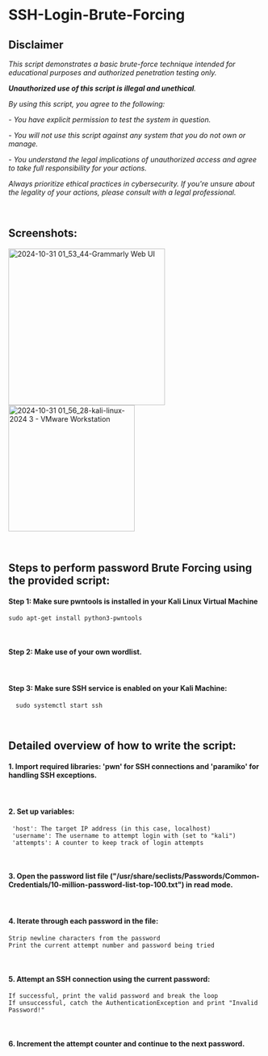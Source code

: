 # SSH-Login-Brute-Forcing

## Disclaimer

_This script demonstrates a basic brute-force technique intended for educational purposes and authorized penetration testing only._ 

_**Unauthorized use of this script is illegal and unethical**._ 

_By using this script, you agree to the following:_

_- You have explicit permission to test the system in question._

_- You will not use this script against any system that you do not own or manage._

_- You understand the legal implications of unauthorized access and agree to take full responsibility for your actions._

_Always prioritize ethical practices in cybersecurity. If you're unsure about the legality of your actions, please consult with a legal professional._

<br>

## Screenshots:

<img width="310" alt="2024-10-31 01_53_44-Grammarly Web UI" src="https://github.com/user-attachments/assets/ecbcb987-0f66-4bd1-8b23-e658345db70f">  <img width="250" alt="2024-10-31 01_56_28-kali-linux-2024 3 - VMware Workstation" src="https://github.com/user-attachments/assets/9d3f76ed-521c-46ea-b7fb-1a0009039eac">


<br>

## Steps to perform password Brute Forcing using the provided script:

#### Step 1: Make sure pwntools is installed in your Kali Linux Virtual Machine
    sudo apt-get install python3-pwntools 
<br>

#### Step 2: Make use of your own wordlist.
<br>

#### Step 3:  Make sure SSH service  is enabled on your Kali Machine:
      sudo systemctl start ssh
<br>

## Detailed overview of how to write the script:
#### 1. Import required libraries: 'pwn' for SSH connections and 'paramiko' for handling SSH exceptions.
<br>

#### 2. Set up variables:
     'host': The target IP address (in this case, localhost)
     'username': The username to attempt login with (set to "kali")
     'attempts': A counter to keep track of login attempts
<br>

#### 3. Open the password list file ("/usr/share/seclists/Passwords/Common-Credentials/10-million-password-list-top-100.txt") in read mode.
<br>

#### 4. Iterate through each password in the file:
    Strip newline characters from the password
    Print the current attempt number and password being tried
<br>

#### 5. Attempt an SSH connection using the current password:
    If successful, print the valid password and break the loop
    If unsuccessful, catch the AuthenticationException and print "Invalid Password!"
<br>

#### 6. Increment the attempt counter and continue to the next password.


